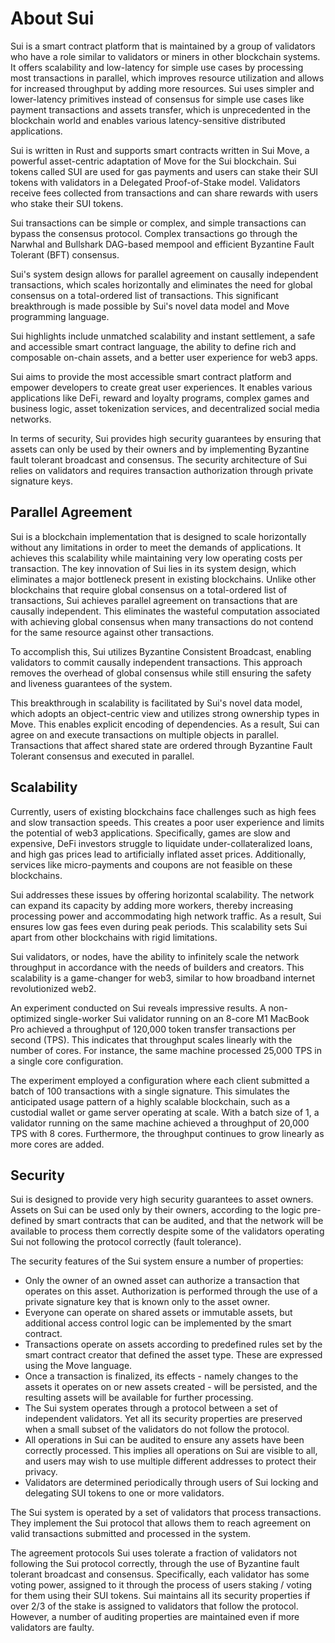 # About Sui

Sui is a smart contract platform that is maintained by a group of validators who have a role similar to validators or miners in other blockchain systems. It offers scalability and low-latency for simple use cases by processing most transactions in parallel, which improves resource utilization and allows for increased throughput by adding more resources. Sui uses simpler and lower-latency primitives instead of consensus for simple use cases like payment transactions and assets transfer, which is unprecedented in the blockchain world and enables various latency-sensitive distributed applications.

Sui is written in Rust and supports smart contracts written in Sui Move, a powerful asset-centric adaptation of Move for the Sui blockchain. Sui tokens called SUI are used for gas payments and users can stake their SUI tokens with validators in a Delegated Proof-of-Stake model. Validators receive fees collected from transactions and can share rewards with users who stake their SUI tokens.

Sui transactions can be simple or complex, and simple transactions can bypass the consensus protocol. Complex transactions go through the Narwhal and Bullshark DAG-based mempool and efficient Byzantine Fault Tolerant (BFT) consensus.

Sui's system design allows for parallel agreement on causally independent transactions, which scales horizontally and eliminates the need for global consensus on a total-ordered list of transactions. This significant breakthrough is made possible by Sui's novel data model and Move programming language.

Sui highlights include unmatched scalability and instant settlement, a safe and accessible smart contract language, the ability to define rich and composable on-chain assets, and a better user experience for web3 apps.

Sui aims to provide the most accessible smart contract platform and empower developers to create great user experiences. It enables various applications like DeFi, reward and loyalty programs, complex games and business logic, asset tokenization services, and decentralized social media networks.

In terms of security, Sui provides high security guarantees by ensuring that assets can only be used by their owners and by implementing Byzantine fault tolerant broadcast and consensus. The security architecture of Sui relies on validators and requires transaction authorization through private signature keys.

## Parallel Agreement

Sui is a blockchain implementation that is designed to scale horizontally without any limitations in order to meet the demands of applications. It achieves this scalability while maintaining very low operating costs per transaction. The key innovation of Sui lies in its system design, which eliminates a major bottleneck present in existing blockchains. Unlike other blockchains that require global consensus on a total-ordered list of transactions, Sui achieves parallel agreement on transactions that are causally independent. This eliminates the wasteful computation associated with achieving global consensus when many transactions do not contend for the same resource against other transactions.

To accomplish this, Sui utilizes Byzantine Consistent Broadcast, enabling validators to commit causally independent transactions. This approach removes the overhead of global consensus while still ensuring the safety and liveness guarantees of the system.

This breakthrough in scalability is facilitated by Sui's novel data model, which adopts an object-centric view and utilizes strong ownership types in Move. This enables explicit encoding of dependencies. As a result, Sui can agree on and execute transactions on multiple objects in parallel. Transactions that affect shared state are ordered through Byzantine Fault Tolerant consensus and executed in parallel.

##  Scalability
Currently, users of existing blockchains face challenges such as high fees and slow transaction speeds. This creates a poor user experience and limits the potential of web3 applications. Specifically, games are slow and expensive, DeFi investors struggle to liquidate under-collateralized loans, and high gas prices lead to artificially inflated asset prices. Additionally, services like micro-payments and coupons are not feasible on these blockchains.

Sui addresses these issues by offering horizontal scalability. The network can expand its capacity by adding more workers, thereby increasing processing power and accommodating high network traffic. As a result, Sui ensures low gas fees even during peak periods. This scalability sets Sui apart from other blockchains with rigid limitations.

Sui validators, or nodes, have the ability to infinitely scale the network throughput in accordance with the needs of builders and creators. This scalability is a game-changer for web3, similar to how broadband internet revolutionized web2.

An experiment conducted on Sui reveals impressive results. A non-optimized single-worker Sui validator running on an 8-core M1 MacBook Pro achieved a throughput of 120,000 token transfer transactions per second (TPS). This indicates that throughput scales linearly with the number of cores. For instance, the same machine processed 25,000 TPS in a single core configuration.

The experiment employed a configuration where each client submitted a batch of 100 transactions with a single signature. This simulates the anticipated usage pattern of a highly scalable blockchain, such as a custodial wallet or game server operating at scale. With a batch size of 1, a validator running on the same machine achieved a throughput of 20,000 TPS with 8 cores. Furthermore, the throughput continues to grow linearly as more cores are added.

## Security

Sui is designed to provide very high security guarantees to asset owners. Assets on Sui can be used only by their owners, according to the logic pre-defined by smart contracts that can be audited, and that the network will be available to process them correctly despite some of the validators operating Sui not following the protocol correctly (fault tolerance).

The security features of the Sui system ensure a number of properties:

* Only the owner of an owned asset can authorize a transaction that operates on this asset. Authorization is performed through the use of a private signature key that is known only to the asset owner.
* Everyone can operate on shared assets or immutable assets, but additional access control logic can be implemented by the smart contract.
* Transactions operate on assets according to predefined rules set by the smart contract creator that defined the asset type. These are expressed using the Move language.
* Once a transaction is finalized, its effects - namely changes to the assets it operates on or new assets created - will be persisted, and the resulting assets will be available for further processing.
* The Sui system operates through a protocol between a set of independent validators. Yet all its security properties are preserved when a small subset of the validators do not follow the protocol.
* All operations in Sui can be audited to ensure any assets have been correctly processed. This implies all operations on Sui are visible to all, and users may wish to use multiple different addresses to protect their privacy.
* Validators are determined periodically through users of Sui locking and delegating SUI tokens to one or more validators.

The Sui system is operated by a set of validators that process transactions. They implement the Sui protocol that allows them to reach agreement on valid transactions submitted and processed in the system.

The agreement protocols Sui uses tolerate a fraction of validators not following the Sui protocol correctly, through the use of Byzantine fault tolerant broadcast and consensus. Specifically, each validator has some voting power, assigned to it through the process of users staking / voting for them using their SUI tokens. Sui maintains all its security properties if over 2/3 of the stake is assigned to validators that follow the protocol. However, a number of auditing properties are maintained even if more validators are faulty.
